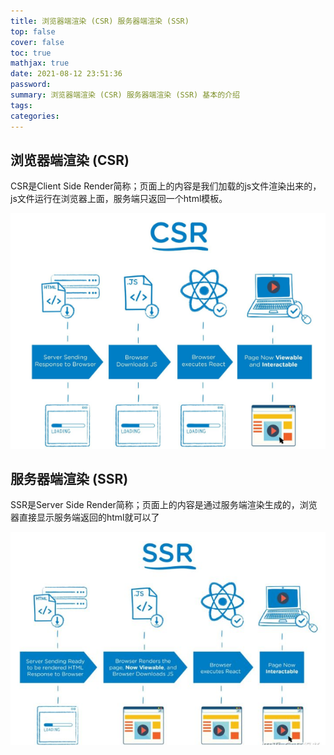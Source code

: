 ```yaml
---
title: 浏览器端渲染 (CSR) 服务器端渲染 (SSR)
top: false
cover: false
toc: true
mathjax: true
date: 2021-08-12 23:51:36
password:
summary: 浏览器端渲染 (CSR) 服务器端渲染 (SSR) 基本的介绍
tags:
categories:
---
```


## 浏览器端渲染 (CSR)

CSR是Client Side Render简称；页面上的内容是我们加载的js文件渲染出来的，js文件运行在浏览器上面，服务端只返回一个html模板。

![](SSRCSR/image-20210812235349707.png)

## 服务器端渲染 (SSR)

SSR是Server Side Render简称；页面上的内容是通过服务端渲染生成的，浏览器直接显示服务端返回的html就可以了

![](SSRCSR/image-20210812235546039.png)